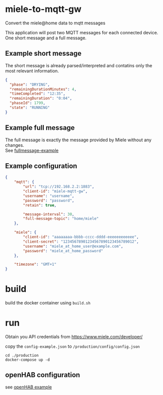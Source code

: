 # miele-to-mqtt-gw

Convert the miele@home data to mqtt messages

This application will post two MQTT messages for each connected device.
One short message and a full message.

## Example short message

The short message is already parsed/interpreted and contatins only the most relevant 
information.

```json
{
  "phase": "DRYING",
  "remainingDurationMinutes": 4,
  "timeCompleted": "12:35",
  "remainingDuration": "0:04",
  "phaseId": 1799,
  "state": "RUNNING"
}
```

## Example full message

The full message is exactly the message provided by Miele without any changes.  
See [fullmessage-example](fullmessage-example.md)

## Example configuration
```json
{
	"mqtt": {
		"url": "tcp://192.168.2.2:1883",
		"client-id": "miele-mqtt-gw",
		"username": "username",
		"password": "password",
		"retain": true,

		"message-interval": 30,
		"full-message-topic": "home/miele"
	},

	"miele": {
		"client-id": "aaaaaaaa-bbbb-cccc-dddd-eeeeeeeeeeee",
		"client-secret": "12345678901234567890123456789012",
		"username": "miele_at_home_user@example.com",
		"password": "miele_at_home_password"
	},

	"timezone": "GMT+1"
}
```

# build

build the docker container using `build.sh`

# run

Obtain you API credentials from https://www.miele.com/developer/

copy the `config-example.json` to `/production/config/config.json`
```
cd ./production
docker-compose up -d
```

## openHAB configuration

see [openHAB example](openHAB.md)
